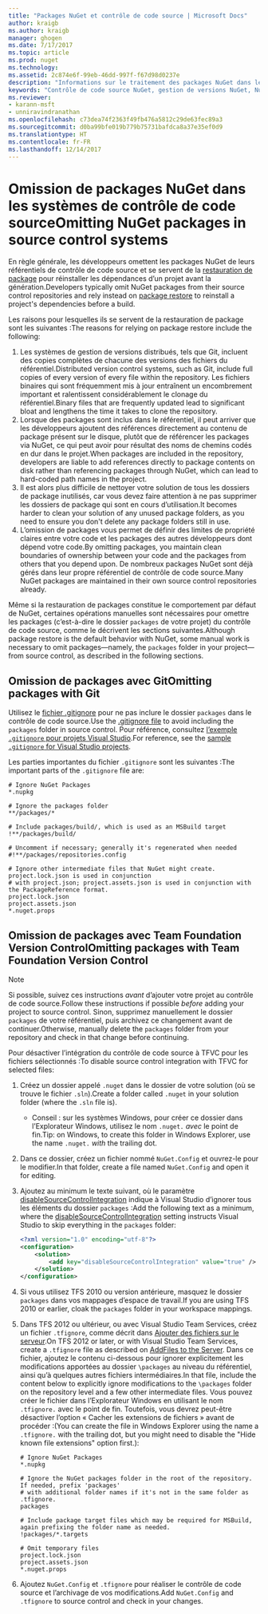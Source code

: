 ```yaml
---
title: "Packages NuGet et contrôle de code source | Microsoft Docs"
author: kraigb
ms.author: kraigb
manager: ghogen
ms.date: 7/17/2017
ms.topic: article
ms.prod: nuget
ms.technology: 
ms.assetid: 2c874e6f-99eb-46dd-997f-f67d98d0237e
description: "Informations sur le traitement des packages NuGet dans les systèmes de contrôle de code source et de gestion de versions, et sur l’omission de packages avec git et TFVC."
keywords: "Contrôle de code source NuGet, gestion de versions NuGet, NuGet et git, NuGet et TFS, NuGet et TFVC, omission de packages, référentiels de contrôle de code source, référentiels de gestion de versions"
ms.reviewer:
- karann-msft
- unniravindranathan
ms.openlocfilehash: c73dea74f2363f49fb476a5812c29de63fec89a3
ms.sourcegitcommit: d0ba99bfe019b779b75731bafdca8a37e35ef0d9
ms.translationtype: HT
ms.contentlocale: fr-FR
ms.lasthandoff: 12/14/2017
---
```

# <a name="omitting-nuget-packages-in-source-control-systems"></a><span data-ttu-id="d286e-104">Omission de packages NuGet dans les systèmes de contrôle de code source</span><span class="sxs-lookup"><span data-stu-id="d286e-104">Omitting NuGet packages in source control systems</span></span>

<span data-ttu-id="d286e-105">En règle générale, les développeurs omettent les packages NuGet de leurs référentiels de contrôle de code source et se servent de la [restauration de package](../consume-packages/package-restore.md) pour réinstaller les dépendances d’un projet avant la génération.</span><span class="sxs-lookup"><span data-stu-id="d286e-105">Developers typically omit NuGet packages from their source control repositories and rely instead on [package restore](../consume-packages/package-restore.md) to reinstall a project's dependencies before a build.</span></span>

<span data-ttu-id="d286e-106">Les raisons pour lesquelles ils se servent de la restauration de package sont les suivantes :</span><span class="sxs-lookup"><span data-stu-id="d286e-106">The reasons for relying on package restore include the following:</span></span>

1. <span data-ttu-id="d286e-107">Les systèmes de gestion de versions distribués, tels que Git, incluent des copies complètes de chacune des versions des fichiers du référentiel.</span><span class="sxs-lookup"><span data-stu-id="d286e-107">Distributed version control systems, such as Git, include full copies of every version of every file within the repository.</span></span> <span data-ttu-id="d286e-108">Les fichiers binaires qui sont fréquemment mis à jour entraînent un encombrement important et ralentissent considérablement le clonage du référentiel.</span><span class="sxs-lookup"><span data-stu-id="d286e-108">Binary files that are frequently updated lead to significant bloat and lengthens the time it takes to clone the repository.</span></span>
1. <span data-ttu-id="d286e-109">Lorsque des packages sont inclus dans le référentiel, il peut arriver que les développeurs ajoutent des références directement au contenu de package présent sur le disque, plutôt que de référencer les packages via NuGet, ce qui peut avoir pour résultat des noms de chemins codés en dur dans le projet.</span><span class="sxs-lookup"><span data-stu-id="d286e-109">When packages are included in the repository, developers are liable to add references directly to package contents on disk rather than referencing packages through NuGet, which can lead to hard-coded path names in the project.</span></span>
1. <span data-ttu-id="d286e-110">Il est alors plus difficile de nettoyer votre solution de tous les dossiers de package inutilisés, car vous devez faire attention à ne pas supprimer les dossiers de package qui sont en cours d’utilisation.</span><span class="sxs-lookup"><span data-stu-id="d286e-110">It becomes harder to clean your solution of any unused package folders, as you need to ensure you don't delete any package folders still in use.</span></span>
1. <span data-ttu-id="d286e-111">L’omission de packages vous permet de définir des limites de propriété claires entre votre code et les packages des autres développeurs dont dépend votre code.</span><span class="sxs-lookup"><span data-stu-id="d286e-111">By omitting packages, you maintain clean boundaries of ownership between your code and the packages from others that you depend upon.</span></span> <span data-ttu-id="d286e-112">De nombreux packages NuGet sont déjà gérés dans leur propre référentiel de contrôle de code source.</span><span class="sxs-lookup"><span data-stu-id="d286e-112">Many NuGet packages are maintained in their own source control repositories already.</span></span>

<span data-ttu-id="d286e-113">Même si la restauration de packages constitue le comportement par défaut de NuGet, certaines opérations manuelles sont nécessaires pour omettre les packages (c’est-à-dire le dossier `packages` de votre projet) du contrôle de code source, comme le décrivent les sections suivantes.</span><span class="sxs-lookup"><span data-stu-id="d286e-113">Although package restore is the default behavior with NuGet, some manual work is necessary to omit packages&mdash;namely, the `packages` folder in your project&mdash;from source control, as described in the following sections.</span></span>

## <a name="omitting-packages-with-git"></a><span data-ttu-id="d286e-114">Omission de packages avec Git</span><span class="sxs-lookup"><span data-stu-id="d286e-114">Omitting packages with Git</span></span>

<span data-ttu-id="d286e-115">Utilisez le [fichier .gitignore](https://git-scm.com/docs/gitignore) pour ne pas inclure le dossier `packages` dans le contrôle de code source.</span><span class="sxs-lookup"><span data-stu-id="d286e-115">Use the [.gitignore file](https://git-scm.com/docs/gitignore) to avoid including the `packages` folder in source control.</span></span> <span data-ttu-id="d286e-116">Pour référence, consultez [l’exemple `.gitignore` pour projets Visual Studio](https://github.com/github/gitignore/blob/master/VisualStudio.gitignore).</span><span class="sxs-lookup"><span data-stu-id="d286e-116">For reference, see the [sample `.gitignore` for Visual Studio projects](https://github.com/github/gitignore/blob/master/VisualStudio.gitignore).</span></span>

<span data-ttu-id="d286e-117">Les parties importantes du fichier `.gitignore` sont les suivantes :</span><span class="sxs-lookup"><span data-stu-id="d286e-117">The important parts of the `.gitignore` file are:</span></span>

```
# Ignore NuGet Packages
*.nupkg

# Ignore the packages folder
**/packages/*

# Include packages/build/, which is used as an MSBuild target
!**/packages/build/

# Uncomment if necessary; generally it's regenerated when needed
#!**/packages/repositories.config

# Ignore other intermediate files that NuGet might create. project.lock.json is used in conjunction
# with project.json; project.assets.json is used in conjunction with the PackageReference format.
project.lock.json
project.assets.json
*.nuget.props
```

## <a name="omitting-packages-with-team-foundation-version-control"></a><span data-ttu-id="d286e-118">Omission de packages avec Team Foundation Version Control</span><span class="sxs-lookup"><span data-stu-id="d286e-118">Omitting packages with Team Foundation Version Control</span></span>

> [!Note]
> <span data-ttu-id="d286e-119">Si possible, suivez ces instructions *avant* d’ajouter votre projet au contrôle de code source.</span><span class="sxs-lookup"><span data-stu-id="d286e-119">Follow these instructions if possible *before* adding your project to source control.</span></span> <span data-ttu-id="d286e-120">Sinon, supprimez manuellement le dossier `packages` de votre référentiel, puis archivez ce changement avant de continuer.</span><span class="sxs-lookup"><span data-stu-id="d286e-120">Otherwise, manually delete the `packages` folder from your repository and check in that change before continuing.</span></span>

<span data-ttu-id="d286e-121">Pour désactiver l’intégration du contrôle de code source à TFVC pour les fichiers sélectionnés :</span><span class="sxs-lookup"><span data-stu-id="d286e-121">To disable source control integration with TFVC for selected files:</span></span>

1. <span data-ttu-id="d286e-122">Créez un dossier appelé `.nuget` dans le dossier de votre solution (où se trouve le fichier `.sln`).</span><span class="sxs-lookup"><span data-stu-id="d286e-122">Create a folder called `.nuget` in your solution folder (where the `.sln` file is).</span></span>
    - <span data-ttu-id="d286e-123">Conseil : sur les systèmes Windows, pour créer ce dossier dans l’Explorateur Windows, utilisez le nom `.nuget.` *avec* le point de fin.</span><span class="sxs-lookup"><span data-stu-id="d286e-123">Tip: on Windows, to create this folder in Windows Explorer, use the name `.nuget.` *with* the trailing dot.</span></span>

1. <span data-ttu-id="d286e-124">Dans ce dossier, créez un fichier nommé `NuGet.Config` et ouvrez-le pour le modifier.</span><span class="sxs-lookup"><span data-stu-id="d286e-124">In that folder, create a file named `NuGet.Config` and open it for editing.</span></span>

1. <span data-ttu-id="d286e-125">Ajoutez au minimum le texte suivant, où le paramètre [disableSourceControlIntegration](../Schema/nuget-config-file.md#solution-section) indique à Visual Studio d’ignorer tous les éléments du dossier `packages` :</span><span class="sxs-lookup"><span data-stu-id="d286e-125">Add the following text as a minimum, where the [disableSourceControlIntegration](../Schema/nuget-config-file.md#solution-section) setting instructs Visual Studio to skip everything in the `packages` folder:</span></span>

   ```xml
   <?xml version="1.0" encoding="utf-8"?>
   <configuration>
       <solution>
           <add key="disableSourceControlIntegration" value="true" />
       </solution>
   </configuration>
   ```

1. <span data-ttu-id="d286e-126">Si vous utilisez TFS 2010 ou version antérieure, masquez le dossier `packages` dans vos mappages d’espace de travail.</span><span class="sxs-lookup"><span data-stu-id="d286e-126">If you are using TFS 2010 or earlier, cloak the `packages` folder in your workspace mappings.</span></span>

1. <span data-ttu-id="d286e-127">Dans TFS 2012 ou ultérieur, ou avec Visual Studio Team Services, créez un fichier `.tfignore`, comme décrit dans [Ajouter des fichiers sur le serveur](https://www.visualstudio.com/en-us/docs/tfvc/add-files-server#tfignore).</span><span class="sxs-lookup"><span data-stu-id="d286e-127">On TFS 2012 or later, or with Visual Studio Team Services, create a `.tfignore` file as described on [AddFiles to the Server](https://www.visualstudio.com/en-us/docs/tfvc/add-files-server#tfignore).</span></span> <span data-ttu-id="d286e-128">Dans ce fichier, ajoutez le contenu ci-dessous pour ignorer explicitement les modifications apportées au dossier `\packages` au niveau du référentiel, ainsi qu’à quelques autres fichiers intermédiaires.</span><span class="sxs-lookup"><span data-stu-id="d286e-128">In that file, include the content below to explicitly ignore modifications to the `\packages` folder on the repository level and a few other intermediate files.</span></span> <span data-ttu-id="d286e-129">Vous pouvez créer le fichier dans l’Explorateur Windows en utilisant le nom `.tfignore.` avec le point de fin. Toutefois, vous devrez peut-être désactiver l’option « Cacher les extensions de fichiers » avant de procéder :</span><span class="sxs-lookup"><span data-stu-id="d286e-129">(You can create the file in Windows Explorer using the name a `.tfignore.` with the trailing dot, but you might need to disable the "Hide known file extensions" option first.):</span></span>

   ```
   # Ignore NuGet Packages
   *.nupkg   

   # Ignore the NuGet packages folder in the root of the repository. If needed, prefix 'packages'
   # with additional folder names if it's not in the same folder as .tfignore.   
   packages

   # Include package target files which may be required for MSBuild, again prefixing the folder name as needed.
   !packages/*.targets

   # Omit temporary files
   project.lock.json
   project.assets.json
   *.nuget.props
   ```

1. <span data-ttu-id="d286e-130">Ajoutez `NuGet.Config` et `.tfignore` pour réaliser le contrôle de code source et l’archivage de vos modifications.</span><span class="sxs-lookup"><span data-stu-id="d286e-130">Add `NuGet.Config` and `.tfignore` to source control and check in your changes.</span></span>
